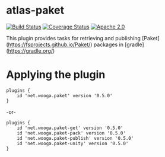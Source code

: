 atlas-paket
===========

[![Build Status](https://travis-ci.org/wooga/atlas-paket.svg?branch=master)](https://travis-ci.org/wooga/atlas-paket)
[![Coverage Status](https://coveralls.io/repos/github/wooga/atlas-paket/badge.svg?branch=master)](https://coveralls.io/github/wooga/atlas-paket?branch=master)
[![Apache 2.0](https://img.shields.io/github/license/nebula-plugins/nebula-release-plugin.svg)](http://www.apache.org/licenses/LICENSE-2.0)

This plugin provides tasks for retrieving and publishing [Paket] (https://fsprojects.github.io/Paket/) packages in [gradle] (https://gradle.org/)

# Applying the plugin

    plugins {
        id 'net.wooga.paket' version '0.5.0'
    }
-or-
    
    plugins {
        id 'net.wooga.paket-get' version '0.5.0'
        id 'net.wooga.paket-pack' version '0.5.0'
        id 'net.wooga.paket-publish' version '0.5.0'
        id 'net.wooga.paket-unity' version '0.5.0'
    }

